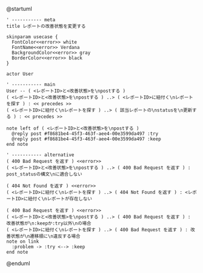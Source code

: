 @startuml

    ' ----------- meta
    title レポートの改善状態を変更する

    skinparam usecase {
      FontColor<<error>> white
      FontName<<error>> Verdana
      BackgroundColor<<error>> gray
      BorderColor<<error>> black
    }

    actor User

    ' ----------- main
    User -- ( <レポートID>と<改善状態>を\npostする )
    ( <レポートID>と<改善状態>を\npostする ) ..> ( <レポートID>に紐付く\nレポートを探す ) : << precedes >>
    ( <レポートID>に紐付く\nレポートを探す ) ..> ( 該当レポートの\nstatusを\n更新する ) : << precedes >>

    note left of ( <レポートID>と<改善状態>を\npostする )
      @reply post #f8681be4-45f3-463f-aee4-00e3599da497 :try
      @reply post #f8681be4-45f3-463f-aee4-00e3599da497 :keep
    end note

    ' ----------- alternative
    ( 400 Bad Request を返す ) <<error>>
    ( <レポートID>と<改善状態>を\npostする ) ..> ( 400 Bad Request を返す ) : post_statusの構文\nに適合しない

    ( 404 Not Found を返す ) <<error>>
    ( <レポートID>に紐付く\nレポートを探す ) ..> ( 404 Not Found を返す ) : <レポートID>に紐付く\nレポートが存在しない

    ( 400 Bad Request を返す ) <<error>>
    ( <レポートID>と<改善状態>を\npostする ) ..> ( 400 Bad Request を返す ) : 改善状態が\n:keepか:try以外\nの場合
    ( <レポートID>に紐付く\nレポートを探す ) ..> ( 400 Bad Request を返す ) : 改善状態が\n遷移順に\n違反する場合
    note on link
      :problem -> :try <--> :keep
    end note

@enduml
